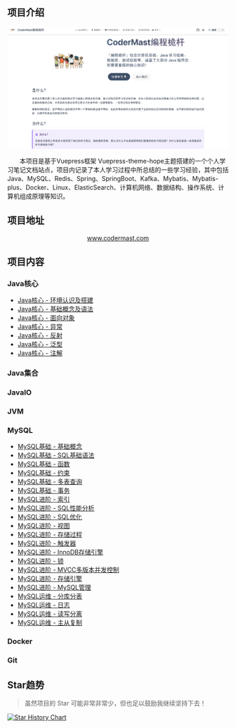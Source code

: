 ## 项目介绍

<div align=center><img  src="assets/readme/2024-04-05-06-49-03.png" /></div>


&emsp;&emsp;本项目是基于Vuepress框架 Vuepress-theme-hope主题搭建的一个个人学习笔记文档站点，项目内记录了本人学习过程中所总结的一些学习经验，其中包括Java、MySQL、Redis、Spring、SpringBoot、Kafka、Mybatis、Mybatis-plus、Docker、Linux、ElasticSearch、计算机网络、数据结构、操作系统、计算机组成原理等知识。

## 项目地址

<div align=center><a target="_blank" href="https://www.codermast.com/?github">www.codermast.com</a></div>

## 项目内容

### Java核心

<div class="vp-catalog-wrapper"><!---->
    <ul class="vp-catalogs">
        <li class="vp-catalog">
            <div class="vp-catalog-child-title"><a class="route-link vp-catalog-title"
                    target="_blank" href="https://www.codermast.com/java/core/jdk-env-path.html">Java核心 - 环境认识及搭建</a></div>
        </li>
        <li class="vp-catalog">
            <div class="vp-catalog-child-title"><a class="route-link vp-catalog-title"
                    target="_blank" href="https://www.codermast.com/java/core/basic-grammar.html">Java核心 - 基础概念及语法</a></div>
        </li>
        <li class="vp-catalog">
            <div class="vp-catalog-child-title"><a class="route-link vp-catalog-title"
                    target="_blank" href="https://www.codermast.com/java/core/class-and-object.html">Java核心 - 面向对象</a></div>
        </li>
        <li class="vp-catalog">
            <div class="vp-catalog-child-title"><a class="route-link vp-catalog-title"
                    target="_blank" href="https://www.codermast.com/java/core/exception.html">Java核心 - 异常</a></div>
        </li>
        <li class="vp-catalog">
            <div class="vp-catalog-child-title"><a class="route-link vp-catalog-title"
                    target="_blank" href="https://www.codermast.com/java/core/reflection.html">Java核心 - 反射</a></div>
        </li>
        <li class="vp-catalog">
            <div class="vp-catalog-child-title"><a class="route-link vp-catalog-title"
                    target="_blank" href="https://www.codermast.com/java/core/generics.html">Java核心 - 泛型</a></div>
        </li>
        <li class="vp-catalog">
            <div class="vp-catalog-child-title"><a class="route-link vp-catalog-title"
                    target="_blank" href="https://www.codermast.com/java/core/annotation.html">Java核心 - 注解</a></div>
        </li>
    </ul>
</div>

### Java集合

### JavaIO

### JVM


### MySQL

<div class="vp-catalog-wrapper"><!---->
    <ul class="vp-catalogs">
        <li class="vp-catalog">
            <div class="vp-catalog-child-title"><a class="route-link vp-catalog-title"
                   target="_blank" href="https://www.codermast.com/database/mysql/mysql-base.html">MySQL基础 - 基础概念</a></div>
        </li>
        <li class="vp-catalog">
            <div class="vp-catalog-child-title"><a class="route-link vp-catalog-title"
                   target="_blank" href="https://www.codermast.com/database/mysql/sql-general-syntax.html">MySQL基础 - SQL基础语法</a></div>
        </li>
        <li class="vp-catalog">
            <div class="vp-catalog-child-title"><a class="route-link vp-catalog-title"
                   target="_blank" href="https://www.codermast.com/database/mysql/function-base.html">MySQL基础 - 函数</a></div>
        </li>
        <li class="vp-catalog">
            <div class="vp-catalog-child-title"><a class="route-link vp-catalog-title"
                   target="_blank" href="https://www.codermast.com/database/mysql/constraint.html">MySQL基础 - 约束</a></div>
        </li>
        <li class="vp-catalog">
            <div class="vp-catalog-child-title"><a class="route-link vp-catalog-title"
                   target="_blank" href="https://www.codermast.com/database/mysql/multi-table-query.html">MySQL基础 - 多表查询</a></div>
        </li>
        <li class="vp-catalog">
            <div class="vp-catalog-child-title"><a class="route-link vp-catalog-title"
                   target="_blank" href="https://www.codermast.com/database/mysql/transaction.html">MySQL基础 - 事务</a></div>
        </li>
        <li class="vp-catalog">
            <div class="vp-catalog-child-title"><a class="route-link vp-catalog-title"
                   target="_blank" href="https://www.codermast.com/database/mysql/mysql-index.html">MySQL进阶 - 索引</a></div>
        </li>
        <li class="vp-catalog">
            <div class="vp-catalog-child-title"><a class="route-link vp-catalog-title"
                   target="_blank" href="https://www.codermast.com/database/mysql/sql-perfomance-analysis.html">MySQL进阶 - SQL性能分析</a></div>
        </li>
        <li class="vp-catalog">
            <div class="vp-catalog-child-title"><a class="route-link vp-catalog-title"
                   target="_blank" href="https://www.codermast.com/database/mysql/sql-optimize.html">MySQL进阶 - SQL优化</a></div>
        </li>
        <li class="vp-catalog">
            <div class="vp-catalog-child-title"><a class="route-link vp-catalog-title"
                   target="_blank" href="https://www.codermast.com/database/mysql/mysql-view.html">MySQL进阶 - 视图</a></div>
        </li>
        <li class="vp-catalog">
            <div class="vp-catalog-child-title"><a class="route-link vp-catalog-title"
                   target="_blank" href="https://www.codermast.com/database/mysql/store-procedure.html">MySQL进阶 - 存储过程</a></div>
        </li>
        <li class="vp-catalog">
            <div class="vp-catalog-child-title"><a class="route-link vp-catalog-title"
                   target="_blank" href="https://www.codermast.com/database/mysql/mysql-trigger.html">MySQL进阶 - 触发器</a></div>
        </li>
        <li class="vp-catalog">
            <div class="vp-catalog-child-title"><a class="route-link vp-catalog-title"
                   target="_blank" href="https://www.codermast.com/database/mysql/innodb-engine.html">MySQL进阶 - InnoDB存储引擎</a></div>
        </li>
        <li class="vp-catalog">
            <div class="vp-catalog-child-title"><a class="route-link vp-catalog-title"
                   target="_blank" href="https://www.codermast.com/database/mysql/mysql-lock.html">MySQL进阶 - 锁</a></div>
        </li>
        <li class="vp-catalog">
            <div class="vp-catalog-child-title"><a class="route-link vp-catalog-title"
                   target="_blank" href="https://www.codermast.com/database/mysql/innodb-mvcc.html">MySQL进阶 - MVCC多版本并发控制</a></div>
        </li>
        <li class="vp-catalog">
            <div class="vp-catalog-child-title"><a class="route-link vp-catalog-title"
                   target="_blank" href="https://www.codermast.com/database/mysql/storage-engine.html">MySQL进阶 - 存储引擎</a></div>
        </li>
        <li class="vp-catalog">
            <div class="vp-catalog-child-title"><a class="route-link vp-catalog-title"
                   target="_blank" href="https://www.codermast.com/database/mysql/mysql-manage.html">MySQL进阶 - MySQL管理</a></div>
        </li>
        <li class="vp-catalog">
            <div class="vp-catalog-child-title"><a class="route-link vp-catalog-title"
                   target="_blank" href="https://www.codermast.com/database/mysql/dividing-databases-tables.html">MySQL运维 - 分库分表</a></div>
        </li>
        <li class="vp-catalog">
            <div class="vp-catalog-child-title"><a class="route-link vp-catalog-title"
                   target="_blank" href="https://www.codermast.com/database/mysql/mysql-log.html">MySQL运维 - 日志</a></div>
        </li>
        <li class="vp-catalog">
            <div class="vp-catalog-child-title"><a class="route-link vp-catalog-title"
                   target="_blank" href="https://www.codermast.com/database/mysql/read-write-separation.html">MySQL运维 - 读写分离</a></div>
        </li>
        <li class="vp-catalog">
            <div class="vp-catalog-child-title"><a class="route-link vp-catalog-title"
                   target="_blank" href="https://www.codermast.com/database/mysql/master-slave-replication.html">MySQL运维 - 主从复制</a></div>
        </li>
    </ul>
</div>

### Docker

### Git



## Star趋势
> 虽然项目的 Star 可能非常非常少，但也足以鼓励我继续坚持下去！

[![Star History Chart](https://api.star-history.com/svg?repos=codermast/codermast-notes&type=Date)](https://star-history.com/#codermast/codermast-notes&Date)